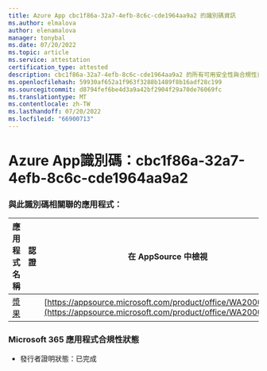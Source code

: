 ```yaml
---
title: Azure App cbc1f86a-32a7-4efb-8c6c-cde1964aa9a2 的識別碼資訊
ms.author: elmalova
author: elenamalova
manager: tonybal
ms.date: 07/20/2022
ms.topic: article
ms.service: attestation
certification_type: attested
description: cbc1f86a-32a7-4efb-8c6c-cde1964aa9a2 的所有可用安全性與合規性資訊。
ms.openlocfilehash: 59930af652a1f963f3288b1489f8b16adf28c199
ms.sourcegitcommit: d8794fef6be4d3a9a42bf2904f29a70de76069fc
ms.translationtype: MT
ms.contentlocale: zh-TW
ms.lasthandoff: 07/20/2022
ms.locfileid: "66900713"
---
```

# <a name="azure-app-id-cbc1f86a-32a7-4efb-8c6c-cde1964aa9a2"></a>Azure App識別碼：cbc1f86a-32a7-4efb-8c6c-cde1964aa9a2


### <a name="apps-associated-with-this-id"></a>與此識別碼相關聯的應用程式：
| **應用程式名稱** | **認證** | **在 AppSource 中檢視** |
|--------------|---------------|-----------------------|
| [漿果](../forward/WA200004138.md) |  | [https://appsource.microsoft.com/product/office/WA200004138](https://appsource.microsoft.com/product/office/WA200004138) |

### <a name="microsoft-365-app-compliance-status"></a>Microsoft 365 應用程式合規性狀態
- 發行者證明狀態：已完成
